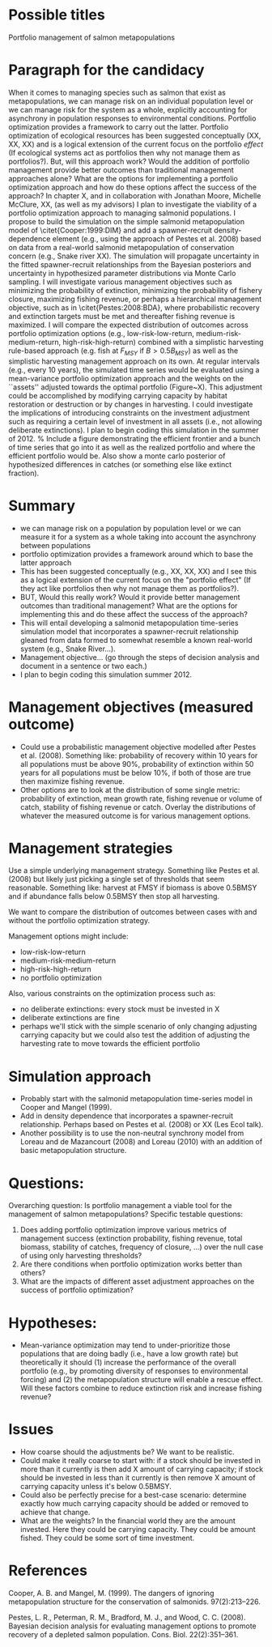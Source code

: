 # Possible titles
Portfolio management of salmon metapopulations

# Paragraph for the candidacy
When it comes to managing species such as salmon that exist as metapopulations, we can manage risk on an individual population level or we can manage risk for the system as a whole, explicitly accounting for asynchrony in population responses to environmental conditions. Portfolio optimization provides a framework to carry out the latter. Portfolio optimization of ecological resources has been suggested conceptually (XX, XX, XX) and is a logical extension of the current focus on the portfolio *effect* (If ecological systems act as portfolios then why not manage them as portfolios?). But, will this approach work? Would the addition of portfolio management provide better outcomes than traditional management approaches alone? What are the options for implementing a portfolio optimization approach and how do these options affect the success of the approach? In chapter X, and in collaboration with Jonathan Moore, Michelle McClure, XX, (as well as my advisors) I plan to investigate the viability of a portfolio optimization approach to managing salmonid populations. I propose to build the simulation on the simple salmonid metapopulation model of \citet{Cooper:1999:DIM} and add a spawner-recruit density-dependence element (e.g., using the approach of Pestes et al. 2008) based on data from a real-world salmonid metapopulation of conservation concern (e.g., Snake river XX). The simulation will propagate uncertainty in the fitted spawner-recruit relationships from the Bayesian posteriors and uncertainty in hypothesized parameter distributions via Monte Carlo sampling. I will investigate various management objectives such as minimizing the probability of extinction, minimizing the probability of fishery closure, maximizing fishing revenue, or perhaps a hierarchical management objective, such as in \citet{Pestes:2008:BDA}, where probabilistic recovery and extinction targets must be met and thereafter fishing revenue is maximized. I will compare the expected distribution of outcomes across portfolio optimization options (e.g., low-risk-low-return, medium-risk-medium-return, high-risk-high-return) combined with a simplistic harvesting rule-based approach (e.g. fish at $F_{MSY}$ if $B > 0.5B_{MSY}$) as well as the simplistic harvesting management approach on its own. At regular intervals (e.g., every 10 years), the simulated time series would be evaluated using a mean-variance portfolio optimization approach and the weights on the ``assets'' adjusted towards the optimal portfolio (Figure~X). This adjustment could be accomplished by modifying carrying capacity by habitat restoration or destruction or by changes in harvesting. I could investigate the implications of introducing constraints on the investment adjustment such as requiring a certain level of investment in all assets (i.e., not allowing deliberate extinctions). I plan to begin coding this simulation in the summer of 2012.
% Include a figure demonstrating the efficient frontier and a bunch of time series that go into it as well as the realized portfolio and where the efficient portfolio would be. Also show a monte carlo posterior of hypothesized differences in catches (or something else like extinct fraction).


# Summary
- we can manage risk on a population by population level or we can measure it for a system as a whole taking into account the asynchrony between populations
- portfolio optimization provides a framework around which to base the latter approach
- This has been suggested conceptually (e.g., XX, XX, XX) and I see this as a logical extension of the current focus on the "portfolio effect" (If they act like portfolios then why not manage them as portfolios?).
- BUT, Would this really work? Would it provide better management outcomes than traditional management? What are the options for implementing this and do these affect the success of the approach?
- This will entail developing a salmonid metapopulation time-series simulation model that incorporates a spawner-recruit relationship gleaned from data formed to somewhat resemble a known real-world system (e.g., Snake River...).
- Management objective... (go through the steps of decision analysis and document in a sentence or two each.)
- I plan to begin coding this simulation summer 2012.

# Management objectives (measured outcome)
* Could use a probabilistic management objective modelled after Pestes et al. (2008). Something like: probability of recovery within 10 years for all populations must be above 90%, probability of extinction within 50 years for all populations must be below 10%, if both of those are true then maximize fishing revenue. 
* Other options are to look at the distribution of some single metric: probability of extinction, mean growth rate, fishing revenue or volume of catch, stability of fishing revenue or catch. Overlay the distributions of whatever the measured outcome is for various management options.

# Management strategies
Use a simple underlying management strategy. Something like Pestes et al. (2008) but likely just picking a single set of thresholds that seem reasonable. Something like: harvest at FMSY if biomass is above 0.5BMSY and if abundance falls below 0.5BMSY then stop all harvesting.

We want to compare the distribution of outcomes between cases with and without the portfolio optimization strategy.

Management options might include: 
* low-risk-low-return
* medium-risk-medium-return
* high-risk-high-return
* no portfolio optimization

Also, various constraints on the optimization process such as:
* no deliberate extinctions: every stock must be invested in X 
* deliberate extinctions are fine
* perhaps we'll stick with the simple scenario of only changing adjusting carrying capacity but we could also test the addition of adjusting the harvesting rate to move towards the efficient portfolio

# Simulation approach
* Probably start with the salmonid metapopulation time-series model in Cooper and Mangel (1999).
* Add in density dependence that incorporates a spawner-recruit relationship. Perhaps based on Pestes et al. (2008) or XX (Les Ecol talk).
* Another possibility is to use the non-neutral synchrony model from Loreau and de Mazancourt (2008) and Loreau (2010) with an addition of basic metapopulation structure.

# Questions:
Overarching question: Is portfolio management a viable tool for the management of salmon metapopulations? 
Specific testable questions:
1. Does adding portfolio optimization improve various metrics of management success (extinction probability, fishing revenue, total biomass, stability of catches, frequency of closure, ...) over the null case of using only harvesting thresholds?
2. Are there conditions when portfolio optimization works better than others?
3. What are the impacts of different asset adjustment approaches on the success of portfolio optimization?

# Hypotheses:
* Mean-variance optimization may tend to under-prioritize those populations that are doing badly (i.e., have a low growth rate) but theoretically it should (1) increase the performance of the overall portfolio (e.g., by promoting diversity of responses to environmental forcing) and (2) the metapopulation structure will enable a rescue effect. Will these factors combine to reduce extinction risk and increase fishing revenue?


# Issues
* How coarse should the adjustments be? We want to be realistic. 
* Could make it really coarse to start with: if a stock should be invested in more than it currently is then add X amount of carrying capacity; if stock should be invested in less than it currently is then remove X amount of carrying capacity unless it's below 0.5BMSY.
* Could also be perfectly precise for a best-case scenario: determine exactly how much carrying capacity should be added or removed to achieve that change.
* What are the weights? In the financial world they are the amount invested. Here they could be carrying capacity. They could be amount fished. They could be some sort of time investment.

# References
Cooper, A. B. and Mangel, M. (1999). The dangers of ignoring metapopulation structure for the conservation of salmonids. 97(2):213–226.

Pestes, L. R., Peterman, R. M., Bradford, M. J., and Wood, C. C. (2008). Bayesian decision analysis for evaluating management options to promote recovery of a depleted salmon population. Cons. Biol. 22(2):351–361.